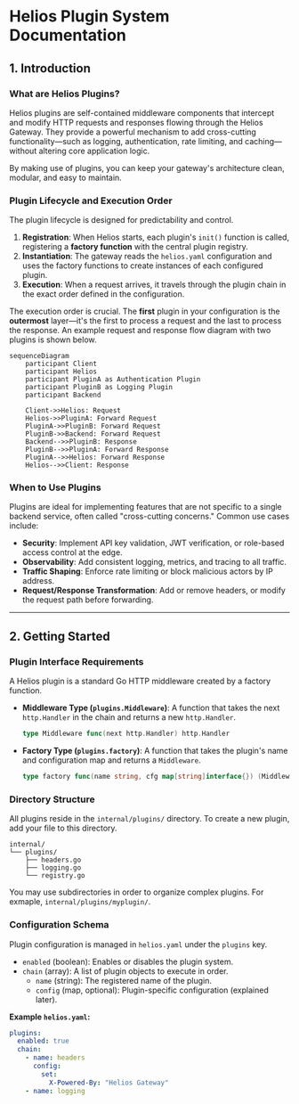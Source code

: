 # Helios Plugin System Documentation

## 1. Introduction

### What are Helios Plugins?
Helios plugins are self-contained middleware components that intercept and modify HTTP requests and responses flowing through the Helios Gateway. They provide a powerful mechanism to add cross-cutting functionality—such as logging, authentication, rate limiting, and caching—without altering core application logic.

By making use of plugins, you can keep your gateway's architecture clean, modular, and easy to maintain.

### Plugin Lifecycle and Execution Order

The plugin lifecycle is designed for predictability and control.

1.  **Registration**: When Helios starts, each plugin's `init()` function is called, registering a **factory function** with the central plugin registry.
2.  **Instantiation**: The gateway reads the `helios.yaml` configuration and uses the factory functions to create instances of each configured plugin.
3.  **Execution**: When a request arrives, it travels through the plugin chain in the exact order defined in the configuration.

The execution order is crucial. The **first** plugin in your configuration is the **outermost** layer—it's the first to process a request and the last to process the response. An example request and response flow diagram with two plugins is shown below.

```mermaid
sequenceDiagram
    participant Client
    participant Helios
    participant PluginA as Authentication Plugin
    participant PluginB as Logging Plugin
    participant Backend

    Client->>Helios: Request
    Helios->>PluginA: Forward Request
    PluginA->>PluginB: Forward Request
    PluginB->>Backend: Forward Request
    Backend-->>PluginB: Response
    PluginB-->>PluginA: Forward Response
    PluginA-->>Helios: Forward Response
    Helios-->>Client: Response
```

### When to Use Plugins

Plugins are ideal for implementing features that are not specific to a single backend service, often called "cross-cutting concerns." Common use cases include:

-   **Security**: Implement API key validation, JWT verification, or role-based access control at the edge.
-   **Observability**: Add consistent logging, metrics, and tracing to all traffic.
-   **Traffic Shaping**: Enforce rate limiting or block malicious actors by IP address.
-   **Request/Response Transformation**: Add or remove headers, or modify the request path before forwarding.

---

## 2. Getting Started

### Plugin Interface Requirements

A Helios plugin is a standard Go HTTP middleware created by a factory function.

-   **Middleware Type (`plugins.Middleware`)**: A function that takes the next `http.Handler` in the chain and returns a new `http.Handler`.
    ```go
    type Middleware func(next http.Handler) http.Handler
    ```
-   **Factory Type (`plugins.factory`)**: A function that takes the plugin's name and configuration map and returns a `Middleware`.
    ```go
    type factory func(name string, cfg map[string]interface{}) (Middleware, error)
    ```

### Directory Structure

All plugins reside in the `internal/plugins/` directory. To create a new plugin, add your file to this directory.

```
internal/
└── plugins/
    ├── headers.go
    ├── logging.go
    └── registry.go
```

You may use subdirectories in order to organize complex plugins. For exmaple, `internal/plugins/myplugin/`.

### Configuration Schema

Plugin configuration is managed in `helios.yaml` under the `plugins` key.

-   `enabled` (boolean): Enables or disables the plugin system.
-   `chain` (array): A list of plugin objects to execute in order.
    -   `name` (string): The registered name of the plugin.
    -   `config` (map, optional): Plugin-specific configuration (explained later).

**Example `helios.yaml`:**
```yaml
plugins:
  enabled: true
  chain:
    - name: headers
      config:
        set:
          X-Powered-By: "Helios Gateway"
    - name: logging
```